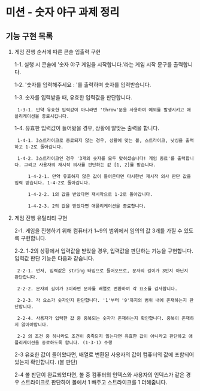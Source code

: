 # 미션 - 숫자 야구 과제 정리

## 기능 구현 목록

1. 게임 진행 순서에 따른 콘솔 입출력 구현
	
	1-1. 실행 시 콘솔에 '숫자 야구 게임을 시작합니다.'라는 게임 시작 문구를 출력합니다.
	
	1-2. '숫자를 입력해주세요 : '를 출력하며 숫자를 입력받습니다.
	
	1-3. 숫자를 입력받을 때, 유효한 입력값을 판단합니다.
		
		1-3-1. 만약 유효한 입력값이 아니라면 'throw'문을 사용하여 예외를 발생시키고 애플리케이션을 종료시킵니다.
	
	1-4. 유효한 입력값이 들어왔을 경우, 상황에 알맞는 출력을 합니다.

		1-4-1. 3스트라이크로 종료되지 않는 경우, 상황에 맞는 볼, 스트라이크, 낫싱을 출력하고 1-2로 돌아갑니다.

		1-4-2. 3스트라이크인 경우 '3개의 숫자를 모두 맞히셨습니다! 게임 종료'를 출력합니다. 그리고 사용자의 재시작 의사를 판단하는 값 [1, 2]를 받습니다.

			1-4-2-1. 만약 유효하지 않은 값이 들어온다면 다시한번 재시작 의사 판단 값을 입력 받습니다. 1-4-2로 돌아갑니다.

			1-4-2-2. 1의 값을 받았다면 재시작으로 1-2로 돌아갑니다.

			1-4-2-3. 2의 값을 받았다면 애플리케이션을 종료합니다.

2. 게임 진행 유틸리티 구현

	2-1. 게임을 진행하기 위해 컴퓨터가 1~9의 범위에서 임의의 값 3개를 가질 수 있도록 구현합니다.

	2-2. 1-2의 상황에서 입력값을 받았을 경우, 입력값을 판단하는 기능을 구현합니다. 입력값 판단 기능은 다음과 같습니다.

		2-2-1. 먼저, 입력값은 string 타입으로 들어오므로, 문자의 길이가 3인지 아닌지 판단합니다.

		2-2-2. 문자의 길이가 3이라면 문자를 배열로 변환하여 각 요소를 검사합니다.

		2-2-3. 각 요소가 숫자인지 판단합니다. '1'부터 '9'까지의 범위 내에 존재하는지 판단합니다.

		2-2-4. 사용자가 입력한 값 중 중복되는 숫자가 존재하는지 확인합니다. 중복이 존재하지 않아야합니다.

		2-2 의 조건 중 하나라도 조건이 충족되지 않는다면 유효한 값이 아니라고 판단하고 애플리케이션을 종료하도록 합니다. (1-3-1) 수행

	2-3 유효한 값이 들어왔다면, 배열로 변환된 사용자의 값이 컴퓨터의 값에 포함되어있는지 확인합니다. (볼 판단)

	2-4 볼 판단이 완료되었다면, 볼 중 컴퓨터의 인덱스와 사용자의 인덱스가 같은 경우 스트라이크로 판단하여 볼에서 1 빼주고 스트라이크를 1 더해줍니다.

